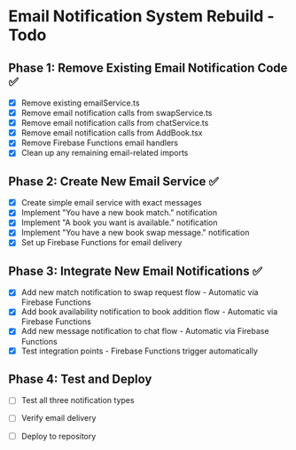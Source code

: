 # Email Notification System Rebuild - Todo

## Phase 1: Remove Existing Email Notification Code ✅
- [x] Remove existing emailService.ts
- [x] Remove email notification calls from swapService.ts
- [x] Remove email notification calls from chatService.ts
- [x] Remove email notification calls from AddBook.tsx
- [x] Remove Firebase Functions email handlers
- [x] Clean up any remaining email-related imports

## Phase 2: Create New Email Service ✅
- [x] Create simple email service with exact messages
- [x] Implement "You have a new book match." notification
- [x] Implement "A book you want is available." notification
- [x] Implement "You have a new book swap message." notification
- [x] Set up Firebase Functions for email delivery

## Phase 3: Integrate New Email Notifications ✅
- [x] Add new match notification to swap request flow - Automatic via Firebase Functions
- [x] Add book availability notification to book addition flow - Automatic via Firebase Functions
- [x] Add new message notification to chat flow - Automatic via Firebase Functions
- [x] Test integration points - Firebase Functions trigger automatically

## Phase 4: Test and Deploy
- [ ] Test all three notification types
- [ ] Verify email delivery
- [ ] Deploy to repository

